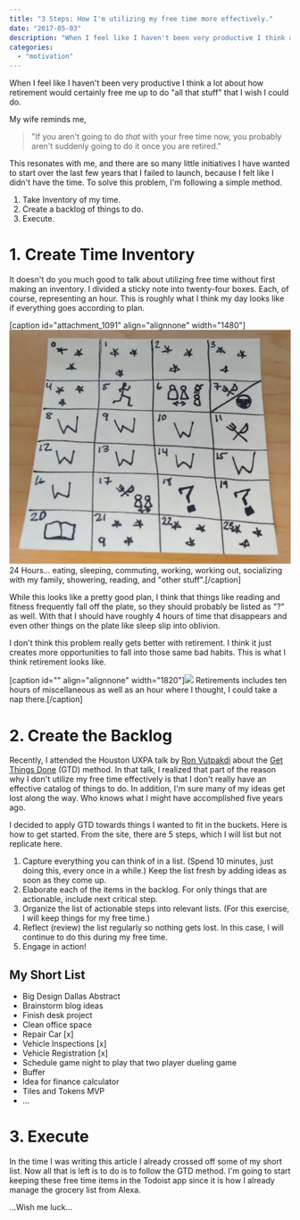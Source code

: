 ```yaml
---
title: "3 Steps: How I'm utilizing my free time more effectively."
date: "2017-05-03"
description: "When I feel like I haven't been very productive I think a lot about how retirement would certainly free me up to do \"all that stuff\" that I wish I could do."
categories: 
  - "motivation"
---
```


When I feel like I haven't been very productive I think a lot about how retirement would certainly free me up to do "all that stuff" that I wish I could do.

My wife reminds me,

> "If you aren't going to do _that_ with your free time now, you probably aren't suddenly going to do it once you are retired."

This resonates with me, and there are so many little initiatives I have wanted to start over the last few years that I failed to launch, because I felt like I didn't have the time. To solve this problem, I'm following a simple method.

1. Take Inventory of my time.
2. Create a backlog of things to do.
3. Execute.

# 1. Create Time Inventory

It doesn't do you much good to talk about utilizing free time without first making an inventory. I divided a sticky note into twenty-four boxes. Each, of course, representing an hour. This is roughly what I think my day looks like if everything goes according to plan.

\[caption id="attachment\_1091" align="alignnone" width="1480"\]![LifeOnASticky.jpg](./images/lifeonasticky.jpg) 24 Hours... eating, sleeping, commuting, working, working out, socializing with my family, showering, reading, and "other stuff".\[/caption\]

While this looks like a pretty good plan, I think that things like reading and fitness frequently fall off the plate, so they should probably be listed as "?" as well. With that I should have roughly 4 hours of time that disappears and even other things on the plate like sleep slip into oblivion.

I don't think this problem really gets better with retirement. I think it just creates more opportunities to fall into those same bad habits. This is what I think retirement looks like.

\[caption id="" align="alignnone" width="1820"\]![](https://lh3.googleusercontent.com/g-QZe0IEAWYB-ETjQ4KbK2UYJN82hVPfZfGbyVw2vQEs__KCtWbam26PzL2QcTfUhvi8UVprEAiSUqePh96ITvbIrtXf9_2vZFokjqW8n4OJYKfNs9vgyKkxyUU6QGRj9Y4zgOQIm8q351wxzfVekctuBVtnX6mh9UbaBB9UGZlHymCIoqGc0eNwiR2BUAiLzQuq37x4tpT4RWyffOIYWooMnSuTZiZQzedFvKu430J9mw-VJEWVUzM1Pj02oU8cFj_Jm5NdQcIXyiTzJFXW95V45J4n1AudXDX-x0Ah2iGosiMYaBxWit_sciBp9_lLjw8Rc8ElvFRVyzN6X2jBzfg-ULODHadm-ErCs7OnAveQqIfjPu69jZgJO0lf7b4YxcVf62qpsH6elKwB940pNrNLUuaYaiuxXbWKkh_pcWhflNUSeFdRiXRVZs81P-jWHik0wPuCw14U80ZLZ4EgMLltIzjEmJFXFAIqmV3-oRSBlnIz6lXQ_5BDr50l2xcl6vQXEesWCaNRoxf6AJBwK-YGUQ4w2HE8apmgqkO_kneBoAQNmMAR8p-TfvKI3RsNOpdmQX3scYVxRvWQ6nkjujdB4R8TNj4jLiHMoSTHvOMdBFS_iLzM1Q=w1820-h1299-no) Retirements includes ten hours of miscellaneous as well as an hour where I thought, I could take a nap there.\[/caption\]

# 2\. Create the Backlog

Recently, I attended the Houston UXPA talk by [Ron Vutpakdi](https://twitter.com/vutpakdi) about the [Get Things Done](http://gettingthingsdone.com/) (GTD) method. In that talk, I realized that part of the reason why I don't utilize my free time effectively is that I don't really have an effective catalog of things to do. In addition, I'm sure many of my ideas get lost along the way. Who knows what I might have accomplished five years ago.

I decided to apply GTD towards things I wanted to fit in the buckets. Here is how to get started. From the site, there are 5 steps, which I will list but not replicate here.

1. Capture everything you can think of in a list. (Spend 10 minutes, just doing this, every once in a while.) Keep the list fresh by adding ideas as soon as they come up.
2. Elaborate each of the items in the backlog. For only things that are actionable, include next critical step.
3. Organize the list of actionable steps into relevant lists. (For this exercise, I will keep things for my free time.)
4. Reflect (review) the list regularly so nothing gets lost. In this case, I will continue to do this during my free time.
5. Engage in action!

## My Short List

- Big Design Dallas Abstract
- Brainstorm blog ideas
- Finish desk project
- Clean office space
- Repair Car \[x\]
- Vehicle Inspections \[x\]
- Vehicle Registration \[x\]
- Schedule game night to play that two player dueling game
- Buffer
- Idea for finance calculator
- Tiles and Tokens MVP
- ...

# 3\. Execute

In the time I was writing this article I already crossed off some of my short list. Now all that is left is to do is to follow the GTD method. I'm going to start keeping these free time items in the Todoist app since it is how I already manage the grocery list from Alexa.

...Wish me luck...
